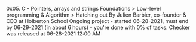 0x05. C - Pointers, arrays and strings
 Foundations > Low-level programming & Algorithm > Hatching out
 By Julien Barbier, co-founder & CEO at Holberton School
 Ongoing project - started 06-28-2021, must end by 06-29-2021 (in about 6 hours) - you're done with 0% of tasks.
 Checker was released at 06-28-2021 12:00 AM